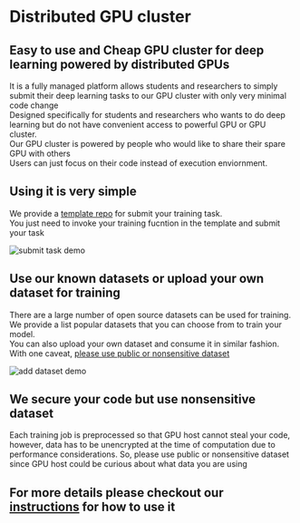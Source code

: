 # Distributed GPU cluster
## Easy to use and Cheap GPU cluster for deep learning powered by distributed GPUs

It is a fully managed platform allows students and researchers to simply submit their deep learning tasks to our GPU cluster with only very minimal code change  
Designed specifically for students and researchers who wants to do deep learning but do not have convenient access to powerful GPU or GPU cluster.  
Our GPU cluster is powered by people who would like to share their spare GPU with others  
Users can just focus on their code instead of execution enviornment.

## Using it is very simple
We provide a [template repo](https://github.com/githublu/DDLTemplate) for submit your training task.  
You just need to invoke your training fucntion in the template and submit your task

![submit task demo](../assets/submit_task_demo.gif)

## Use our known datasets or upload your own dataset for training
There are a large number of open source datasets can be used for training. We provide a list popular datasets that you can choose from to train your model.  
You can also upload your own dataset and consume it in similar fashion. With one caveat, [please use public or nonsensitive dataset](#We-secure-your-code-but-use-nonsensitive-dataset)  

![add dataset demo](../assets/add_dataset_demo.gif)

## We secure your code but use nonsensitive dataset
Each training job is preprocessed so that GPU host cannot steal your code, however, data has to be unencrypted at the time of computation due to performance considerations. So, please use public or nonsensitive dataset since GPU host could be curious about what data you are using

## For more details please checkout our [instructions](./index.md) for how to use it
